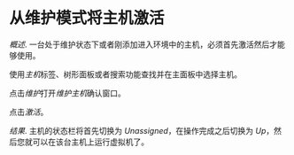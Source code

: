 # 从维护模式将主机激活

*概述*.
一台处于维护状态下或者刚添加进入环境中的主机，必须首先激活然后才能够使用。

使用*主机*标签、树形面板或者搜索功能查找并在主面板中选择主机。

点击*维护*打开*维护主机*确认窗口。

点击*激活*。

*结果*.
主机的状态栏将首先切换为 *Unassigned*，在操作完成之后切换为
*Up*，然后您就可以在该台主机上运行虚拟机了。
